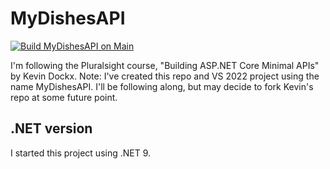 # MyDishesAPI

[![Build MyDishesAPI on Main](https://github.com/rfalanga/MyDishesAPI/actions/workflows/MainBuild.yml/badge.svg)](https://github.com/rfalanga/MyDishesAPI/actions/workflows/MainBuild.yml)

I'm following the Pluralsight course, "Building ASP.NET Core Minimal APIs" by Kevin Dockx. Note: I've created this repo and VS 2022 project using the name MyDishesAPI. I'll be following along, but may decide to fork Kevin's repo at some future point.

## .NET version

I started this project using .NET 9.